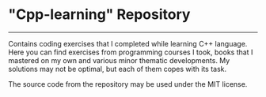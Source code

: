 <h1>"Cpp-learning" Repository</h1>
<hr/>
<p> Contains coding exercises that I completed while learning C++ language.
Here you can find exercises from programming courses I took, books that I mastered on my own and various minor thematic developments.
My solutions may not be optimal, but each of them copes with its task.</p>

<p>The source code from the repository may be used under the MIT license.</p>
